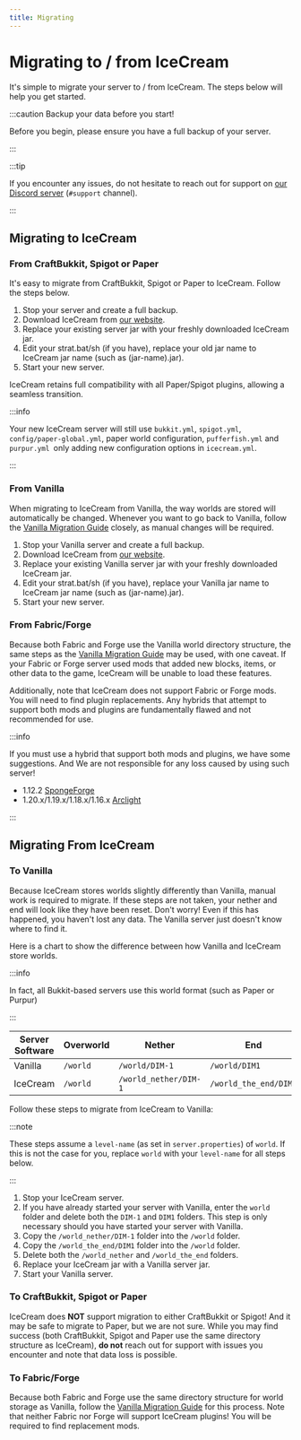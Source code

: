 ```yaml
---
title: Migrating
---
```


# Migrating to / from IceCream

It's simple to migrate your server to / from IceCream. The steps below will help
you get started.

:::caution Backup your data before you start!

Before you begin, please ensure you have a full backup of your server.

:::

:::tip

If you encounter any issues, do not hesitate to reach out for support on 
[our Discord server](https://discord.gg/icmc) (`#support` channel).

:::

## Migrating to IceCream

### From CraftBukkit, Spigot or Paper

It's easy to migrate from CraftBukkit, Spigot or Paper to IceCream. Follow 
the steps below.

1. Stop your server and create a full backup.
2. Download IceCream from [our website](https://icecreammc.xyz/downloads.html).
3. Replace your existing server jar with your freshly downloaded IceCream jar.
4. Edit your strat.bat/sh (if you have), replace your old jar name to IceCream
 jar name (such as (jar-name).jar).
5. Start your new server.

IceCream retains full compatibility with all Paper/Spigot plugins, allowing a seamless transition.

:::info

Your new IceCream server will still use `bukkit.yml`, `spigot.yml`, `config/paper-global.yml`, paper world configuration, `pufferfish.yml` and `purpur.yml `only adding new configuration options in `icecream.yml`.

:::

### From Vanilla

When migrating to IceCream from Vanilla, the way worlds are stored will automatically be changed.
Whenever you want to go back to Vanilla, follow the [Vanilla Migration Guide](#to-vanilla)
closely, as manual changes will be required.

1. Stop your Vanilla server and create a full backup.
2. Download IceCream from [our website](https://icecreammc.xyz/downloads.html).
3. Replace your existing Vanilla server jar with your freshly downloaded IceCream jar.
4. Edit your strat.bat/sh (if you have), replace your Vanilla jar name to IceCream
 jar name (such as (jar-name).jar).
5. Start your new server.

### From Fabric/Forge

Because both Fabric and Forge use the Vanilla world directory structure, the same steps as the
[Vanilla Migration Guide](#from-vanilla) may be used, with one caveat. If your Fabric or Forge
server used mods that added new blocks, items, or other data to the game, IceCream will be unable to
load these features.

Additionally, note that IceCream does not support Fabric or Forge mods. You will need to find plugin
replacements. Any hybrids that attempt to support both mods and plugins are fundamentally flawed and
not recommended for use.

:::info

If you must use a hybrid that support both mods and plugins, we have some suggestions.
And We are not responsible for any loss caused by using such server!

- 1.12.2 [SpongeForge](https://github.com/SpongePowered/SpongeForge)
- 1.20.x/1.19.x/1.18.x/1.16.x [Arclight](https://github.com/IzzelAliz/Arclight)

:::

## Migrating From IceCream

### To Vanilla

Because IceCream stores worlds slightly differently than Vanilla, manual work is required to migrate.
If these steps are not taken, your nether and end will look like they have been reset. Don't worry!
Even if this has happened, you haven't lost any data. The Vanilla server just doesn't know where to
find it.

Here is a chart to show the difference between how Vanilla and IceCream store worlds.

:::info

In fact, all Bukkit-based servers use this world format (such as Paper or Purpur)

:::

| Server Software | Overworld | Nether                | End                   |
| --------------- | --------- | --------------------- | --------------------- |
| Vanilla         | `/world`  | `/world/DIM-1`        | `/world/DIM1`         |
| IceCream        | `/world`  | `/world_nether/DIM-1` | `/world_the_end/DIM1` |

Follow these steps to migrate from IceCream to Vanilla:

:::note

These steps assume a `level-name` (as set in `server.properties`) of `world`. If this is not the
case for you, replace `world` with your `level-name` for all steps below.

:::

1. Stop your IceCream server.
2. If you have already started your server with Vanilla, enter the `world` folder and delete both
   the `DIM-1` and `DIM1` folders. This step is only necessary should you have started your server
   with Vanilla.
3. Copy the `/world_nether/DIM-1` folder into the `/world` folder.
4. Copy the `/world_the_end/DIM1` folder into the `/world` folder.
5. Delete both the `/world_nether` and `/world_the_end` folders.
6. Replace your IceCream jar with a Vanilla server jar.
7. Start your Vanilla server.

### To CraftBukkit, Spigot or Paper

IceCream does **NOT** support migration to either CraftBukkit or Spigot! And it may be safe to migrate
to Paper, but we are not sure. While you may find success (both CraftBukkit, Spigot and Paper use the 
same directory structure as IceCream), **do not** reach out for support with issues you encounter and
note that data loss is possible.

### To Fabric/Forge

Because both Fabric and Forge use the same directory structure for world storage as Vanilla, follow
the [Vanilla Migration Guide](#to-vanilla) for this process. Note that neither Fabric nor Forge will
support IceCream plugins! You will be required to find replacement mods.